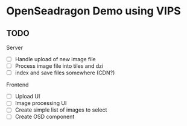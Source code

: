 # OpenSeadragon Demo using VIPS

## TODO
Server
- [ ] Handle upload of new image file
- [ ] Process image file into tiles and dzi
- [ ] index and save files somewhere (CDN?)

Frontend
- [ ] Upload UI
- [ ] Image processing UI
- [ ] Create simple list of images to select
- [ ] Create OSD component